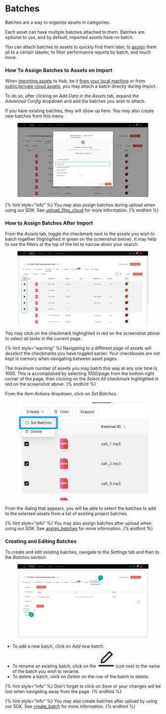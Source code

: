 # Batches

Batches are a way to organize assets in categories.

Each asset can have multiple batches attached to them. Batches are optional to use, and by default, imported assets have no batch.

You can attach batches to assets to quickly find them later, to [assign](task-assignment.md) them all to a certain labeler, to filter performance reports by batch, and much more.

### How To Assign Batches to Assets on Import

When [importing assets](../data/importing-assets/) to Hub, be it [from your local machine](../data/importing-assets/asset-browser-import.md) or from [public](../data/importing-assets/asset-cloud-import.md)/[private cloud assets](../data/importing-assets/importing-private-cloud-assets-gcp.md), you may attach a batch directly during import.

To do so, after clicking on _Add Data_ in the _Assets_ tab, expand the _Advanced Config_ dropdown and add the batches you wish to attach.

If you have existing batches, they will show up here. You may also create new batches from this menu.

<figure><img src="../.gitbook/assets/image (314).png" alt=""><figcaption></figcaption></figure>

{% hint style="info" %}
You may also assign batches during upload when using our SDK. See [upload\_files\_cloud](../sdk/sdk-documentation.md#upload\_files\_cloud-project\_id-assets-integration\_id-batches) for more information.
{% endhint %}

### How to Assign Batches After Import

From the _Assets_ tab, toggle the checkmark next to the assets you wish to batch together (highlighted in green on the screenshot below). It may help to use the filters at the top of the list to narrow down your search.

<figure><img src="../.gitbook/assets/image (390).png" alt=""><figcaption></figcaption></figure>

You may click on the checkmark highlighted in red on the screenshot above to select all tasks in the current page.

{% hint style="warning" %}
Navigating to a different page of assets _will deselect_ the checkmarks you have toggled earlier. Your checkboxes are not kept in memory when navigating between asset pages.

The maximum number of assets you may batch this way at any one time is 1000. This is accomplished by selecting _1000/page_ from the bottom right corner of the page, then clicking on the _Select All_ checkmark highlighted in red on the screenshot above.
{% endhint %}

From the _Item Actions_ dropdown, click on _Set Batches_.

<figure><img src="../.gitbook/assets/image (335).png" alt=""><figcaption></figcaption></figure>

From the dialog that appears, you will be able to select the batches to add to the selected assets from a list of existing project batches.

{% hint style="info" %}
You may also assign batches after upload when using our SDK. See [assign\_batches](../sdk/sdk-documentation.md#assign\_batches-project\_id-asset\_ids-batches) for more information.
{% endhint %}

### Creating and Editing Batches

To create and edit existing batches, navigate to the _Settings_ tab and then to the _Batches_ section.

<figure><img src="../.gitbook/assets/image (339).png" alt=""><figcaption></figcaption></figure>

* To add a new batch, click on _Add new batch_.
* To rename an existing batch, click on the <img src="../.gitbook/assets/image (330).png" alt="" data-size="line">icon next to the name of the batch you wish to rename.
* To delete a batch, click on _Delete_ on the row of the batch to delete.

{% hint style="info" %}
Don't forget to click on _Save_ or your changes will be lost when navigating away from the page.
{% endhint %}

{% hint style="info" %}
You may also create batches after upload by using our SDK. See [create\_batch](../sdk/sdk-documentation.md#create\_batch-project\_id-batch\_name) for more information.
{% endhint %}
